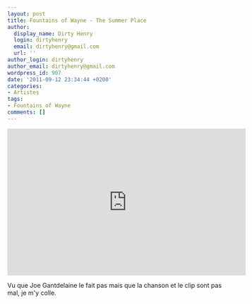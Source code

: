 ```yaml
---
layout: post
title: Fountains of Wayne - The Summer Place
author:
  display_name: Dirty Henry
  login: dirtyhenry
  email: dirtyhenry@gmail.com
  url: ''
author_login: dirtyhenry
author_email: dirtyhenry@gmail.com
wordpress_id: 907
date: '2011-09-12 23:34:44 +0200'
categories:
- Artistes
tags:
- Fountains of Wayne
comments: []
---
```

<iframe width="540" height="333" src="http://www.youtube.com/embed/PJ8tuVQKeto" frameborder="0" allowfullscreen></iframe>

Vu que Joe Gantdelaine le fait pas mais que la chanson et le clip sont pas mal, je m'y colle.

